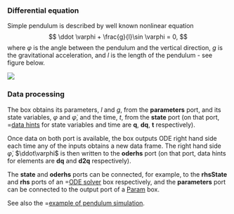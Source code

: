 ### Differential equation
Simple pendulum is described by well known nonlinear equation
$$
  \ddot \varphi + \frac{g}{l}\sin \varphi = 0,
$$
where $\varphi$ is the angle between the pendulum and the vertical direction, $g$ is the gravitational acceleration, and $l$ is the length of the pendulum - see figure below.

![](/img/-/pendulum.png)

### Data processing
The box obtains its parameters, $l$ and $g$, from the **parameters** port, and its state variables, $\varphi$ and $\dot\varphi$, and the time, $t$,
from the **state** port (on that port, =[data hints](/doc#page/general-data) for state variables and time are **q**, **dq**, **t** respectively).

Once data on both port is available, the box outputs ODE right hand side each time any of the inputs obtains a new data frame.
The right hand side $\dot\varphi$, $\ddot\varphi$ is then written to the **oderhs** port (on that port, data hints for elements are **dq** and **d2q** respectively).

The **state** and **oderhs** ports can be connected, for example, to the **rhsState** and **rhs** ports of an =[ODE solver](/doc#box/Rk4) box respectively,
and the **parameters** port can be connected to the output port of a [Param](/doc#box/Param) box.

See also the =[example of pendulum simulation](/editor?sim=z%2Fsimple-pendulum-1).
